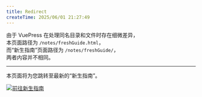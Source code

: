 ```yaml
---
title: Redirect
createTime: 2025/06/01 21:27:49
---
```

由于 VuePress 在处理同名目录和文件时存在细微差异，  
本页面路径为 `/notes/freshGuide.html`，  
而“新生指南”页面路径为 `/notes/freshGuide/`，  
两者内容并不相同。

---

本页面将为您跳转至最新的“新生指南”。

[![前往新生指南](https://img.shields.io/badge/点击前往新生指南-blue?style=for-the-badge)](/notes/freshGuide/) 
